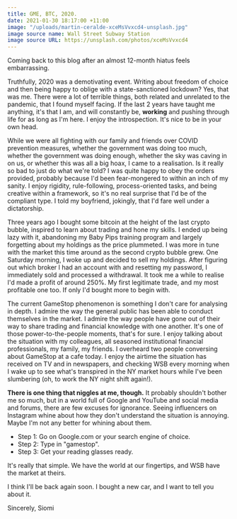 ```yaml
---
title: GME, BTC, 2020.
date: 2021-01-30 18:17:00 +11:00
image: "/uploads/martin-ceralde-xceMsVvxcd4-unsplash.jpg"
image source name: Wall Street Subway Station
image source URL: https://unsplash.com/photos/xceMsVvxcd4
---
```


Coming back to this blog after an almost 12-month hiatus feels embarrassing. 

Truthfully, 2020 was a demotivating event. Writing about freedom of choice and then being happy to oblige with a state-sanctioned lockdown? Yes, that was me. There were a lot of terrible things, both related and unrelated to the pandemic, that I found myself facing. If the last 2 years have taught me anything, it's that I am, and will constantly be, **working** and pushing through life for as long as I'm here. I enjoy the introspection. It's nice to be in your own head.

While we were all fighting with our family and friends over COVID prevention measures, whether the government was doing too much, whether the government was doing enough, whether the sky was caving in on us, or whether this was all a big hoax, I came to a realisation. Is it really so bad to just do what we're told? I was quite happy to obey the orders provided, probably because I'd been fear-mongered to within an inch of my sanity. I enjoy rigidity, rule-following, process-oriented tasks, and being creative within a framework, so it's no real surprise that I'd be of the compliant type. I told my boyfriend, jokingly, that I'd fare well under a dictatorship. 

Three years ago I bought some bitcoin at the height of the last crypto bubble, inspired to learn about trading and hone my skills. I ended up being lazy with it, abandoning my Baby Pips training program and largely forgetting about my holdings as the price plummeted. I was more in tune with the market this time around as the second crypto bubble grew. One Saturday morning, I woke up and decided to sell my holdings. After figuring out which broker I had an account with and resetting my password, I immediately sold and processed a withdrawal. It took me a while to realise I'd made a profit of around 250%. My first legitimate trade, and my most profitable one too. If only I'd bought more to begin with.

The current GameStop phenomenon is something I don't care for analysing in depth. I admire the way the general public has been able to conduct themselves in the market. I admire the way people have gone out of their way to share trading and financial knowledge with one another. It's one of those power-to-the-people moments, that's for sure. I enjoy talking about the situation with my colleagues, all seasoned institutional financial professionals, my family, my friends. I overheard two people conversing about GameStop at a cafe today. I enjoy the airtime the situation has received on TV and in newspapers, and checking WSB every morning when I wake up to see what's transpired in the NY market hours while I've been slumbering (oh, to work the NY night shift again!). 

**There is one thing that niggles at me, though.** It probably shouldn't bother me so much, but in a world full of Google and YouTube and social media and forums, there are few excuses for ignorance. Seeing influencers on Instagram whine about how they don't understand the situation is annoying. Maybe I'm not any better for whining about them. 
* Step 1: Go on Google.com or your search engine of choice.
* Step 2: Type in "gamestop".
* Step 3: Get your reading glasses ready. 

It's really that simple. We have the world at our fingertips, and WSB have the market at theirs. 

I think I'll be back again soon. I bought a new car, and I want to tell you about it.


Sincerely,
Siomi
